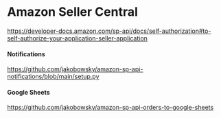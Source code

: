 # Amazon Seller Central

https://developer-docs.amazon.com/sp-api/docs/self-authorization#to-self-authorize-your-application-seller-application

#### Notifications
https://github.com/jakobowsky/amazon-sp-api-notifications/blob/main/setup.py

#### Google Sheets
https://github.com/jakobowsky/amazon-sp-api-orders-to-google-sheets

